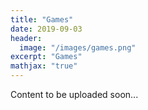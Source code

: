 ```yaml
---
title: "Games"
date: 2019-09-03
header:
  image: "/images/games.png"
excerpt: "Games"
mathjax: "true"
---
```


Content to be uploaded soon...
